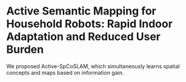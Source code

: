 # Active Semantic Mapping for Household Robots: Rapid Indoor Adaptation and Reduced User Burden

We proposed Active-SpCoSLAM, which simultaneously learns spatial concepts and maps based on information gain.
